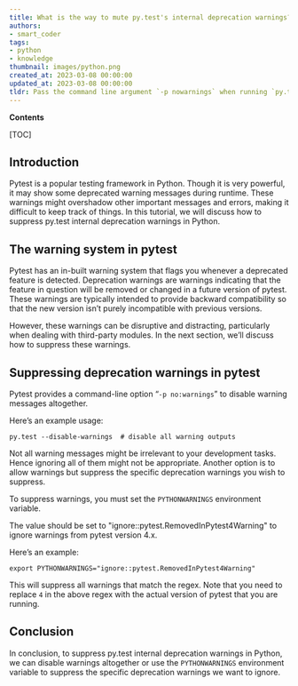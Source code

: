 ```yaml
---
title: What is the way to mute py.test's internal deprecation warnings?
authors:
- smart_coder
tags:
- python
- knowledge
thumbnail: images/python.png
created_at: 2023-03-08 00:00:00
updated_at: 2023-03-08 00:00:00
tldr: Pass the command line argument `-p nowarnings` when running `py.test`.
---
```


**Contents**

[TOC]

## Introduction
Pytest is a popular testing framework in Python. Though it is very powerful, it may show some deprecated warning messages during runtime. These warnings might overshadow other important messages and errors, making it difficult to keep track of things.
In this tutorial, we will discuss how to suppress py.test internal deprecation warnings in Python.

## The  warning system in pytest

Pytest has an in-built warning system that flags you whenever a deprecated feature is detected.
Deprecation warnings are warnings indicating that the feature in question will be removed or changed in a future version of pytest. These warnings are typically intended to provide backward compatibility so that the new version isn’t purely incompatible with previous versions.

However, these warnings can be disruptive and distracting, particularly when dealing with third-party modules.
In the next section, we’ll discuss how to suppress these warnings.

## Suppressing deprecation warnings in pytest
Pytest provides a command-line option “`-p no:warnings`” to disable warning messages altogether.

Here’s an example usage:

```
py.test --disable-warnings  # disable all warning outputs
```

Not all warning messages might be irrelevant to your development tasks. Hence ignoring all of them might not be appropriate.
Another option is to allow warnings but suppress the specific deprecation warnings you wish to suppress.

To suppress warnings, you must set the `PYTHONWARNINGS` environment variable.

The value should be set to "ignore::pytest.RemovedInPytest4Warning" to ignore warnings from pytest version 4.x.

Here’s an example: 

```
export PYTHONWARNINGS="ignore::pytest.RemovedInPytest4Warning"
```
This will suppress all warnings that match the regex.
Note that you need to replace `4` in the above regex with the actual version of pytest that you are running.

## Conclusion
In conclusion, to suppress py.test internal deprecation warnings in Python, we can disable warnings altogether or use the `PYTHONWARNINGS` environment variable to suppress the specific deprecation warnings we want to ignore.
